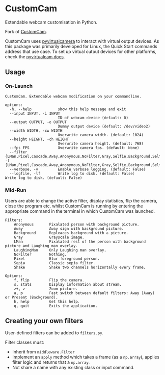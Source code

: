 # CustomCam

Extendable webcam customisation in Python.

Fork of [CustomCam](https://github.com/mattravenhall/CustomCam).

CustomCam uses [pyvirtualcamera](https://github.com/letmaik/pyvirtualcam) to interact with virtual output devices. As this package was primarily developed for Linux, the Quick Start commands address that use case. To set up virtual output devices for other platforms, check the [pyvirtualcam docs](https://github.com/letmaik/pyvirtualcam/blob/master/README.md).

## Usage
### On-Launch




```text
CustomCam. Extendable webcam modification on your commandline.

options:
  -h, --help            show this help message and exit
  --input INPUT, -i INPUT
                        ID of webcam device (default: 0)
  --output OUTPUT, -o OUTPUT
                        Dummy output device (default: /dev/video2)
  --width WIDTH, -cw WIDTH
                        Overwrite camera width. (default: 1024)
  --height HEIGHT, -ch HEIGHT
                        Overwrite camera height. (default: 768)
  --fps FPS             Overwrite camera fps. (default: None)
  --filter {LMan,Pixel,Cascade,Away,Anonymous,NoFilter,Gray,Selfie,Background,SelfieCascade,Config,Sepia,Shake,LaughingMan}, -f {LMan,Pixel,Cascade,Away,Anonymous,NoFilter,Gray,Selfie,Background,SelfieCascade,Config,Sepia,Shake,LaughingMan}
  --verbose, -v         Enable verbose logging. (default: False)
  --logfile, -lf        Write log to disk. (default: False)           Write log to disk. (default: False)
```

### Mid-Run
Users are able to change the active filter, display statistics, flip the camera, close the program etc. whilst CustomCam is running by entering the appropriate command in the terminal in which CustomCam was launched.

```text
Filters:
	Anonymous       Pixalated person with background picture.
	Away            Away sign with background picture.
	Background      Repleaces background with a picture.
	Gray            Grayscale image.
	LMan            Pixalated rest of the person with background picture and Laughing man overlay.
	LaughingMan     Only Laughing man overlay.
	NoFilter        Nothing.
	Pixel           Blur foreground person.
	Sepia           Classic sepia filter.
	Shake           Shake two channels horizontally every frame.

Options:
	f, flip         Flip the camera.
	s, stats        Display information about stream.
	z+, z-          Zoom picture.
	a, p            Fast switch between default filters: Away (Away) or Present (Background).
	h, help         Get this help.
	q, quit         Exits the application.

```

## Creating your own filters
User-defined filters can be added to `filters.py`.

Filter classes must:
- Inherit from `middleware.Filter`
- Implement an `apply` method which takes a frame (as a `np.array`), applies filter logic and returns that a `np.array`.
- Not share a name with any existing class or input command.
